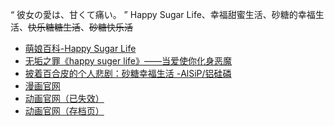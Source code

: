 “  彼女の愛は、甘くて痛い。  ”
Happy Sugar Life、幸福甜蜜生活、砂糖的幸福生活、~~快乐糖糖生活~~、~~砂糖快乐活~~
- [萌娘百科-Happy Sugar Life](https://zh.moegirl.org.cn/Happy_Sugar_Life)
- [无垢之罪《happy suger life》——当爱使你化身恶魔](https://www.bilibili.com/read/cv1262431)
- [披着百合皮的个人悲剧：砂糖幸福生活 -AlSiP/铝硅磷](https://alsip.lofter.com/post/1e4cd8b1_12bb2f83c)
- [漫画官网](https://www.jp.square-enix.com/magazine/joker/series/happysugarlife/)
- [动画官网（已失效）](https://happysugarlife.tv/)
- [动画官网（存档页）](https://archive.genco.co.jp/happysugarlife/)
